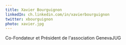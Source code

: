 ```yaml
---
title: Xavier Bourguignon
linkedIn: ch.linkedin.com/in/xavierbourguignon
twitter: xbourguignon
photo: xavier.jpg
---
```


Co-Fondateur et Président de l'association GenevaJUG